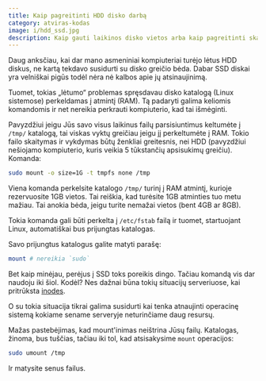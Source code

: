 ```yaml
---
title: Kaip pagreitinti HDD disko darbą
category: atviras-kodas
image: i/hdd_ssd.jpg
description: Kaip gauti laikinos disko vietos arba kaip pagreitinti skaitymą iš HDD disko.
---
```


Daug anksčiau, kai dar mano asmeniniai kompiuteriai turėjo lėtus HDD diskus, ne kartą tekdavo susidurti su disko greičio bėda. Dabar SSD diskai yra velniškai pigūs todėl nėra nė kalbos apie jų atsinaujinimą.

Tuomet, tokias „lėtumo“ problemas spręsdavau disko katalogą (Linux sistemose) perkeldamas į atmintį (RAM). Tą padaryti galima keliomis komandomis ir net nereikia perkrauti kompiuterio, kad tai išmėginti.

Pavyzdžiui jeigu Jūs savo visus laikinus failų parsisiuntimus keltumėte į `/tmp/` katalogą, tai viskas vyktų greičiau jeigu jį perkeltumėte į RAM. Tokio failo skaitymas ir vykdymas būtų ženkliai greitesnis, nei HDD (pavyzdžiui nešiojamo kompiuterio, kuris veikia 5 tūkstančių apsisukimų greičiu). Komanda:

```bash
sudo mount -o size=1G -t tmpfs none /tmp
```

Viena komanda perkelsite katalogo `/tmp/` turinį į RAM atmintį, kurioje rezervuosite 1GB vietos. Tai reiškia, kad turėsite 1GB atminties tuo metu mažiau. Tai anokia bėda, jeigu turite nemažai vietos (bent 4GB ar 8GB).

Tokia komanda gali būti perkelta į `/etc/fstab` failą ir tuomet, startuojant Linux, automatiškai bus prijungtas katalogas.

Savo prijungtus katalogus galite matyti parašę:

```bash
mount # nereikia `sudo`
```

Bet kaip minėjau, perėjus į SSD toks poreikis dingo. Tačiau komandą vis dar naudoju iki šiol. Kodėl? Nes dažnai būna tokių situacijų serveriuose, kai pritrūksta [inodes](https://en.wikipedia.org/wiki/Inode).

O su tokia situacija tikrai galima susidurti kai tenka atnaujinti operacinę sistemą kokiame sename serveryje neturinčiame daug resursų.

Mažas pastebėjimas, kad mount'inimas neištrina Jūsų failų. Katalogas, žinoma, bus tuščias, tačiau iki tol, kad atsisakysime `mount` operacijos:

```bash
sudo umount /tmp
```

Ir matysite senus failus.
